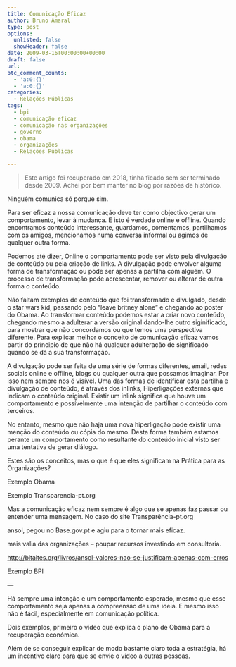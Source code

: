 ```yaml
---
title: Comunicação Eficaz
author: Bruno Amaral
type: post
options:
  unlisted: false
  showHeader: false
date: 2009-03-16T00:00:00+00:00
draft: false
url: 
btc_comment_counts:
  - 'a:0:{}'
  - 'a:0:{}'
categories:
  - Relações Públicas
tags:
  - bpi
  - comunicação eficaz
  - comunicação nas organizações
  - governo
  - obama
  - organizações
  - Relações Públicas

---
```



<blockquote class="blockquote">Este artigo foi recuperado em 2018, tinha ficado sem ser terminado desde 2009. Achei por bem manter no blog por razões de histórico.
</blockquote>



Ninguém comunica só porque sim.

Para ser eficaz a nossa comunicação deve ter como objectivo gerar um comportamento, levar à mudança. E isto é verdade online e offline. Quando encontramos conteúdo interessante, guardamos, comentamos, partilhamos com os amigos, mencionamos numa conversa informal ou agimos de qualquer outra forma.

Podemos até dizer, Online o comportamento pode ser visto pela divulgação de conteúdo ou pela criação de links. A divulgação pode envolver alguma forma de transformação ou pode ser apenas a partilha com alguém. O processo de transformação pode acrescentar, remover ou alterar de outra forma o conteúdo.

Não faltam exemplos de conteúdo que foi transformado e divulgado, desde o star wars kid, passando pelo &#8220;leave britney alone&#8221; e chegando ao poster do Obama. Ao transformar conteúdo podemos estar a criar novo conteúdo, chegando mesmo a adulterar a versão original dando-lhe outro siginificado, para mostrar que não concordamos ou que temos uma perspectiva diferente. Para explicar melhor o conceito de comunicação eficaz vamos partir do príncipio de que não há qualquer adulteração de significado quando se dá a sua transformação.

A divulgação pode ser feita de uma série de formas diferentes, email, redes sociais online e offline, blogs ou qualquer outra que possamos imaginar. Por isso nem sempre nos é visível. Uma das formas de identificar esta partilha e divulgação de conteúdo, é através dos inlinks, Hiperligações externas que indicam o conteúdo original. Existir um inlink significa que houve um comportamento e possívelmente uma intenção de partilhar o conteúdo com terceiros.

No entanto, mesmo que não haja uma nova hiperligação pode existir uma menção do conteúdo ou cópia do mesmo. Desta forma também estamos perante um comportamento como resultante do conteúdo inicial visto ser uma tentativa de gerar diálogo.

Estes são os conceitos, mas o que é que eles significam na Prática para as Organizações?

Exemplo Obama



Exemplo Transparencia-pt.org

Mas a comunicação eficaz nem sempre é algo que se apenas faz passar ou entender uma mensagem. No caso do site Transparência-pt.org

ansol, pegou no Base.gov.pt e agiu para o tornar mais eficaz.

mais valia das organizações &#8211; poupar recursos investindo em consultoria.

http://bitaites.org/livros/ansol-valores-nao-se-justificam-apenas-com-erros

Exemplo BPI

&#8212;

Há sempre uma intenção e um comportamento esperado, mesmo que esse comportamento seja apenas a compreensão de uma ideia. E mesmo isso não é fácil, especialmente em comunicação política.

Dois exemplos, primeiro o vídeo que explica o plano de Obama para a recuperação económica.

Além de se conseguir explicar de modo bastante claro toda a estratégia, há um incentivo claro para que se envie o vídeo a outras pessoas.